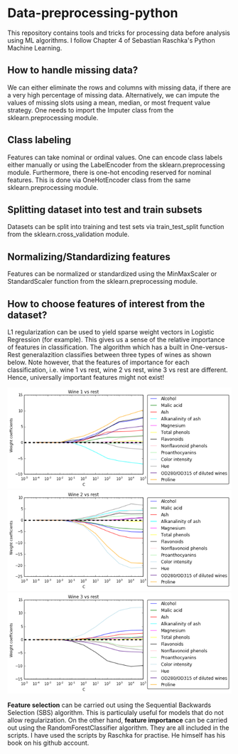 Data-preprocessing-python
=========================

This repository contains tools and tricks for processing data before analysis using ML algorithms. I follow Chapter 4 of Sebastian Raschka's Python Machine Learning.

How to handle missing data?
---------------------------

We can either eliminate the rows and columns with missing data, if there are a very high percentage of missing data. Alternatively, we can impute the values of missing slots using a mean, median, or most frequent value strategy. One needs to import the Imputer class from the sklearn.preprocessing module.  

Class labeling
--------------

Features can take nominal or ordinal values. One can encode class labels either manually or using the LabelEncoder from the sklearn.preprocessing module. Furthermore, there is one-hot encoding reserved for nominal features. This is done via OneHotEncoder class from the same sklearn.preprocessing module.

Splitting dataset into test and train subsets
---------------------------------------------

Datasets can be split into training and test sets via train_test_split function from the sklearn.cross_validation module.  

Normalizing/Standardizing features
----------------------------------

Features can be normalized or standardized using the MinMaxScaler or StandardScaler function from the sklearn.preprocessing module.

How to choose features of interest from the dataset?
----------------------------------------------------

L1 regularization can be used to yield sparse weight vectors in Logistic Regression (for example). This gives us a sense of the relative importance of features in classification. The algorithm which has a built in One-versus-Rest generalazition classifies between three types of wines as shown below. Note however, that the features of importance for each classification, i.e. wine 1 vs rest, wine 2 vs rest, wine 3 vs rest are different. Hence, universally important features might not exist!  

![](https://github.com/FyzHsn/Data-preprocessing-python/blob/master/L1RegularizationWine1.png?raw=true)  
![](https://github.com/FyzHsn/Data-preprocessing-python/blob/master/L1RegularizationWine2.png?raw=true)  
![](https://github.com/FyzHsn/Data-preprocessing-python/blob/master/L1RegularizationWine3.png?raw=true)  

**Feature selection** can be carried out using the Sequential Backwards Selection (SBS) algorithm. This is particulaly useful for models that do not allow regularization. On the other hand, **feature importance** can be carried out using the RandomForestClassifier algorithm. They are all included in the scripts. I have used the scripts by Raschka for practise. He himself has his book on his github account. 


